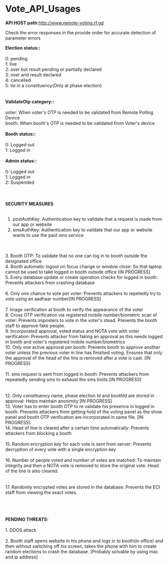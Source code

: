# Vote_API_Usages
<b> API HOST path:</b>http://www.remote-voting.rf.gd <br>

Check the error responses in the provide order for accurate detection of parameter errors<br>

<b>Election status::</b><br><br>
    0: pending<br>
    1: live<br>
    2: over but result pending or partially declared<br>
    3: over and result declared<br>
    4: cancelled<br>
    5: tie in a constituency(Only at phase election)<br>
<br>
<br>
<b>ValidateOtp category::</b><br><br>
    voter: When voter's OTP is needed to be validated from Remote Polling Device<br>
    booth: When booth's OTP is needed to be validated from Voter's device<br>
<br>
<b>Booth status::</b><br><br>
    0: Logged out<br>
    1: Logged in<br>
<br>
<b>Admin status::</b><br><br>
    0: Logged out<br>
    1: Logged in<br>
    2: Suspended<br>
<br>
<br>
<br>
<b>SECURITY MEASURES</b><br><br>

1. postAuthKey: Authentication key to validate that a request is made from our app or website<br>
2. smsAuthKey: Authentication key to validate that our app or website wants to use the paid sms service<br>
<br>
<br>
3. Booth OTP: To validate that no one can log in to booth outside the designated office<br>
4. Booth automatic logout on focus change or window close: So that laptop cannot be used to take logged in booth outside office [IN PROGRESS]<br>
5. Every database update or create operation checks for logged in booth: Prevents attackers from crashing database<br>
<br>
6. Only one chance to vote per voter: Prevents attackers to repetedly try to vote using an aadhaar number[IN PROGRESS]<br>
<br>
7. Image verification at booth to verify the appearance of the voter<br>
8. Cross OTP verification via registered mobile number/biometric scan of voter: Prevents imposters to vote in the voter's stead. Prevents the booth staff to approve fake people.<br>
9. Incorporated approval, voted status and NOTA vote with voter verification: Prevents attacker from faking an approval as this needs logged in booth and voter's registered mobile number/biometrics<br>
10. Only one active approval per booth: Prevents booth to approve another voter unless the previous voter in line has finished voting. Ensures that only the approval of the head of the line is removed after a vote is cast. [IN PROGRESS]<br>
<br>
11. sms request is sent from logged in booth: Prevents attackers from repeatedly sending sms to exhaust the sms limits.[IN PROGRESS]<br>
<br>
<br>
12. Only constituency name, phase election Id and boothId are stored in approval: Helps maintain anonimity [IN PROGRESS]<br>
13. Voter has to enter booth OTP to re validate his presence in logged in booth: Prevents attackers from getting hold of the voting panel as the show panel and booth OTP verification are incorporated in same file. [IN PROGRESS]<br>
14. Head of line is cleared after a certain time automatically: Prevents attackers from blocking a booth<br> 
<br>
15. Random encryption key for each vote is sent from server: Prevents decryption of every vote with a single encryption key<br> 
<br>
16. Number of people voted and number of votes are matched: To maintain integrity and then a NOTA vote is removed to store the original vote. Head of the line is also cleared.<br>
<br>
<br>
17. Randomly encrypted votes are stored in the database: Prevents the ECI staff from viewing the exact votes.<br>
<br>
<br>
<br>
<br>
<b>PENDING THREATS:</b><br>
<br>
1. DDOS attack<br>
<br>
2. Booth staff opens website in his phone and logs in to booth(in office) and then without switching off his screen, takes the phone with him to create random elections to crash the database. [Probably solvable by using mac and ip address]<br>
